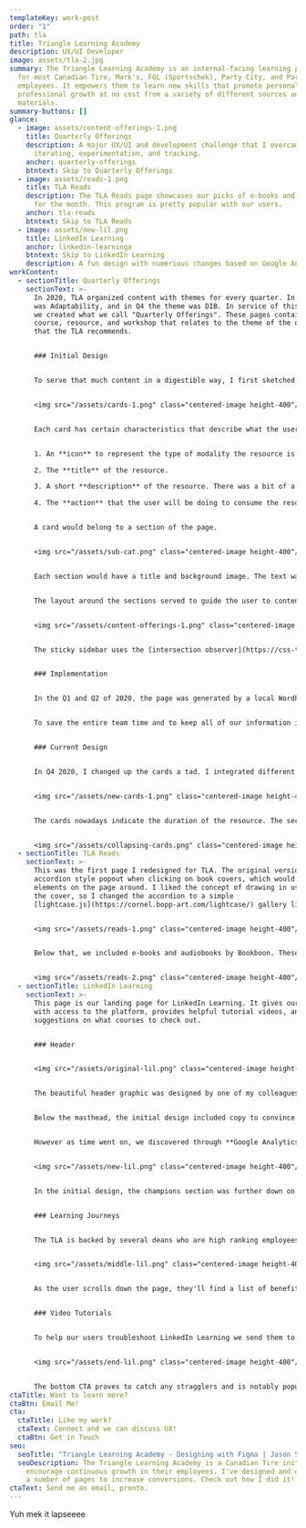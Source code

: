 ```yaml
---
templateKey: work-post
order: "1"
path: tla
title: Triangle Learning Academy
description: UX/UI Developer
image: assets/tla-2.jpg
summary: The Triangle Learning Academy is an internal-facing learning platform
  for most Canadian Tire, Mark's, FGL (Sportschek), Party City, and PartSource
  employees. It empowers them to learn new skills that promote personal and
  professional growth at no cost from a variety of different sources and
  materials.
summary-buttons: []
glance:
  - image: assets/content-offerings-1.png
    title: Quarterly Offerings
    description: A major UX/UI and development challenge that I overcame with
      iterating, experimentation, and tracking.
    anchor: quarterly-offerings
    btntext: Skip to Quarterly Offerings
  - image: assets/reads-1.png
    title: TLA Reads
    description: The TLA Reads page showcases our picks of e-books and audiobooks
      for the month. This program is pretty popular with our users.
    anchor: tla-reads
    btntext: Skip to TLA Reads
  - image: assets/new-lil.png
    title: LinkedIn Learning
    anchor: linkedin-learninga
    btntext: Skip to LinkedIn Learning
    description: A fun design with numerious changes based on Google Analytics data.
workContent:
  - sectionTitle: Quarterly Offerings
    sectionText: >-
      In 2020, TLA organized content with themes for every quarter. In Q1, it
      was Adaptability, and in Q4 the theme was DIB. In service of this theme,
      we created what we call "Quarterly Offerings". These pages contain every
      course, resource, and workshop that relates to the theme of the quarter
      that the TLA recommends. 


      ### Initial Design


      To serve that much content in a digestible way, I first sketched out some possibilities and prototyped them with the team. After several rounds of feedback and refinement, while deepening my understanding of the issue, I decided to use cards as the basis for the page.


      <img src="/assets/cards-1.png" class="centered-image height-400"/>


      Each card has certain characteristics that describe what the user is clicking on, in a short amount of space.


      1. An **icon** to represent the type of modality the resource is in, followed by the text for that modality. The icons are from the [Unicons](https://iconscout.com/unicons) set.

      2. The **title** of the resource.

      3. A short **description** of the resource. There was a bit of a UI challenge to fit enough space in for the description to be accurate.

      4. The **action** that the user will be doing to consume the resource. 


      A card would belong to a section of the page.


      <img src="/assets/sub-cat.png" class="centered-image height-400"/>


      Each section would have a title and background image. The text was removed later for the sake of simplicity. The cards that belong to the section overlap onto the background image to denote that this set of cards belongs to the section's header.


      The layout around the sections served to guide the user to content on the page.


      <img src="/assets/content-offerings-1.png" class="centered-image height-400"/>


      The sticky sidebar uses the [intersection observer](https://css-tricks.com/sticky-table-of-contents-with-scrolling-active-states/) Javascript feature to highlight the section of the page that's currently in the viewport. The masthead is a quick intro to our theme and links to an explainer video on the quarter's content.


      ### Implementation


      In the Q1 and Q2 of 2020, the page was generated by a local WordPress and ACF install. I would copy the resulting HTML and paste it into our platform. To maintain all of the information was a major time-sink for the team, as there was a gigantic spreadsheet to keep all the information in one place, and also keeping track of tasks in Trello. One of our managers discovered a Trello plugin that allowed the use of custom fields. We also discovered this information could be exported. 


      To save the entire team time and to keep all of our information in one place, I endeavored to find a way to make use of the exports that Trello provided me with. I learned about [handlebars.js](https://handlebarsjs.com/), a templating engine that used JSON. Through a lot of experimentation, I discovered that by exporting a Trello dashboard in .csv format and changing it to JSON I could use the data to populate the page. I created a 3 step updating process for myself (in WordPress I would input all the data manually), and simplified the procedure for others on my team, saving several hours in Q3 and Q4.


      ### Current Design


      In Q4 2020, I changed up the cards a tad. I integrated different sizes of cards that were two-wide.


      <img src="/assets/new-cards-1.png" class="centered-image height-400"/>


      The cards nowadays indicate the duration of the resource. The sections sometimes have sub-sections, which required hiding the descriptors since there were so many in a row to decrease the height of the page.


      <img src="/assets/collapsing-cards.png" class="centered-image height-400"/>
  - sectionTitle: TLA Reads
    sectionText: >-
      This was the first page I redesigned for TLA. The original version used an
      accordion style popout when clicking on book covers, which would shift
      elements on the page around. I liked the concept of drawing in users with
      the cover, so I changed the accordion to a simple
      [lightcase.js](https://cornel.bopp-art.com/lightcase/) gallery lightbox.


      <img src="/assets/reads-1.png" class="centered-image height-400"/>


      Below that, we included e-books and audiobooks by Bookboon. These proved to be super popular - our learners liked reading and listening at their own pace, so our team decided to turn it into a monthly program. Later on, it became the main focus of the page, so the order was flipped.


      <img src="/assets/reads-2.png" class="centered-image height-400"/>
  - sectionTitle: LinkedIn Learning
    sectionText: >-
      This page is our landing page for LinkedIn Learning. It gives our users
      with access to the platform, provides helpful tutorial videos, and has
      suggestions on what courses to check out.


      ### Header


      <img src="/assets/original-lil.png" class="centered-image height-400"/>


      The beautiful header graphic was designed by one of my colleagues. I integrated it as naturally as possible, leaving the left side to house our main and secondary CTA's. 


      Below the masthead, the initial design included copy to convince our learners to use LinkedIn Learning. To the right, the page displayed the "Latest Features", a carousel of courses that the TLA team updated bi-weekly.


      However as time went on, we discovered through **Google Analytics** that most users weren't interacting with our featured content. The page was simplified, and today it looks like this instead.


      <img src="/assets/new-lil.png" class="centered-image height-400"/> 


      In the initial design, the champions section was further down on the page, but it actually had more interactivity than the latest feature carousel. A champion is an employee that has submitted a course to be shared with fellow employees. The social nature of champions being able to share content reigned supreme over the latest features content and replaced it completely. We also shortened the copy as LinkedIn Learning became more popular with our learners, and added an in-page sticky navbar to let our users jump around the page with ease.


      ### Learning Journeys


      The TLA is backed by several deans who are high ranking employees from across our brands and collaborate with our team. TLA's main purpose is to drive employees to keep learning. By using testimonials from our deans about on-going learning, we hope to reinforce that purpose.


      <img src="/assets/middle-lil.png" class="centered-image height-400"/> 


      As the user scrolls down the page, they'll find a list of benefits to using the LinkedIn Learning platform. Surprisingly, a number of our users were found to use the CTA at the bottom of the page, contrary to the usual heatmap patterns of a webpage. 


      ### Video Tutorials


      To help our users troubleshoot LinkedIn Learning we send them to our video tutorials. Here, we've created videos on how to get started with the platform. 


      <img src="/assets/end-lil.png" class="centered-image height-400"/> 


      The bottom CTA proves to catch any stragglers and is notably popular with our users.
ctaTitle: Want to learn more?
ctaBtn: Email Me!
cta:
  ctaTitle: Like my work?
  ctaText: Connect and we can discuss UX!
  ctaBtn: Get in Touch
seo:
  seoTitle: "Triangle Learning Academy - Designing with Figma | Jason Somai "
  seoDescription: The Triangle Learning Academy is a Canadian Tire initiative to
    encourage continuous growth in their employees. I've designed and developed
    a number of pages to increase conversions. Check out how I did it!
ctaText: Send me an email, pronto.
---
```

Yuh mek it lapseeee